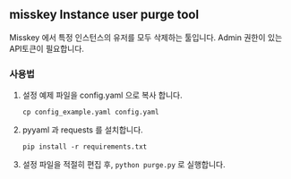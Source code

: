 ## misskey Instance user purge tool 

Misskey 에서 특정 인스턴스의 유저를 모두 삭제하는 툴입니다. Admin 권한이 있는 API토큰이 필요합니다. 

### 사용법 

1. 설정 예제 파일을 config.yaml 으로 복사 합니다. 
    ```commandline
    cp config_example.yaml config.yaml
    ```
2. pyyaml 과 requests 를 설치합니다.
    ```commandline
    pip install -r requirements.txt
    ```
3. 설정 파일을 적절히 편집 후, `python purge.py` 로 실행합니다. 


